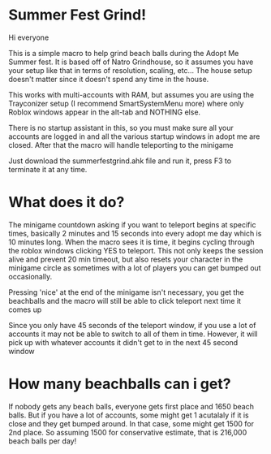 # Summer Fest Grind!
Hi everyone

This is a simple macro to help grind beach balls during the Adopt Me Summer fest. It is based off of Natro Grindhouse, so it assumes you have your setup like that in terms of resolution, scaling, etc... The house setup doesn't matter since it doesn't spend  any time in the house.

This works with multi-accounts with RAM, but assumes you are using the Trayconizer setup (I recommend SmartSystemMenu more) where only Roblox windows appear in the alt-tab and NOTHING else. 

There is no startup assistant in this, so you must make sure all your accounts are logged in and all the various startup windows in adopt me are closed. After that the macro will handle teleporting to the minigame

Just download the summerfestgrind.ahk file and run it, press F3 to terminate it at any time.

# What does it do?

The minigame countdown asking if you want to teleport begins at specific times, basically 2 minutes and 15 seconds into every adopt me day which is 10 minutes long. When the macro sees it is time, it begins cycling through the roblox windows clicking YES to teleport. This not only keeps the session alive and prevent 20 min timeout, but also resets your character in the minigame circle as sometimes with a lot of players you can get bumped out occasionally.

Pressing 'nice' at the end of the minigame isn't necessary, you get the beachballs and the macro will still be able to click teleport next time it comes up

Since you only have 45 seconds of the teleport window, if you use a lot of accounts it may not be able to switch to all of them in time. However, it will pick up with whatever accounts it didn't get to in the next 45 second window

# How many beachballs can i get?

If nobody gets any beach balls, everyone gets first place and 1650 beach balls. But if you have a lot of accounts, some might get 1 acutalaly if it is close and they get bumped around. In that case, some might get 1500 for 2nd place. So assuming 1500 for conservative estimate, that is 216,000 beach balls per day!
